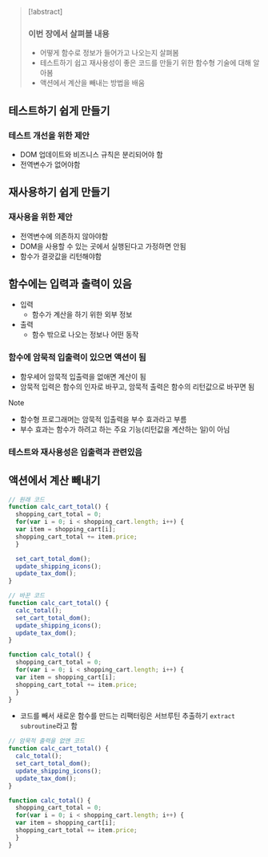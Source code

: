>[!abstract]
>### 이번 장에서 살펴볼 내용
>- 어떻게 함수로 정보가 들어가고 나오는지 살펴봄
>- 테스트하기 쉽고 재사용성이 좋은 코드를 만들기 위한 함수형 기술에 대해 알아봄
>- 액션에서 계산을 빼내는 방법을 배움

## 테스트하기 쉽게 만들기
### 테스트 개선을 위한 제안
- DOM 업데이트와 비즈니스 규칙은 분리되어야 함
- 전역변수가 없어야함

## 재사용하기 쉽게 만들기
### 재사용을 위한 제안
- 전역변수에 의존하지 않아야함
- DOM을 사용할 수 있는 곳에서 실행된다고 가정하면 안됨
- 함수가 결괏값을 리턴해야함

## 함수에는 입력과 출력이 있음
- 입력
	- 함수가 계산을 하기 위한 외부 정보
- 출력
	- 함수 밖으로 나오는 정보나 어떤 동작

### 함수에 암묵적 입출력이 있으면 액션이 됨
- 함우세어 암묵적 입출력을 없애면 계산이 됨
- 암묵적 입력은 함수의 인자로 바꾸고, 암묵적 출력은 함수의 리턴값으로 바꾸면 됨

>[!note]
>- 함수형 프로그래머는 암묵적 입출력을 부수 효과라고 부름
>- 부수 효과는 함수가 하려고 하는 주요 기능(리턴값을 계산하는 일)이 아님

### 테스트와 재사용성은 입출력과 관련있음
## 액션에서 계산 빼내기

```js
// 원래 코드
function calc_cart_total() {
  shopping_cart_total = 0;
  for(var i = 0; i < shopping_cart.length; i++) {
  var item = shopping_cart[i];
  shopping_cart_total += item.price;
  }

  set_cart_total_dom();
  update_shipping_icons();
  update_tax_dom();
}
```

```js
// 바꾼 코드
function calc_cart_total() {
  calc_total();
  set_cart_total_dom();
  update_shipping_icons();
  update_tax_dom();
}

function calc_total() {
  shopping_cart_total = 0;
  for(var i = 0; i < shopping_cart.length; i++) {
  var item = shopping_cart[i];
  shopping_cart_total += item.price;
  }
}
```

- 코드를 빼서 새로운 함수를 만드는 리팩터링은 서브루틴 추출하기 `extract subroutine`라고 함

```js
// 암묵적 출력을 없앤 코드
function calc_cart_total() {
  calc_total();
  set_cart_total_dom();
  update_shipping_icons();
  update_tax_dom();
}

function calc_total() {
  shopping_cart_total = 0;
  for(var i = 0; i < shopping_cart.length; i++) {
  var item = shopping_cart[i];
  shopping_cart_total += item.price;
  }
}
```

